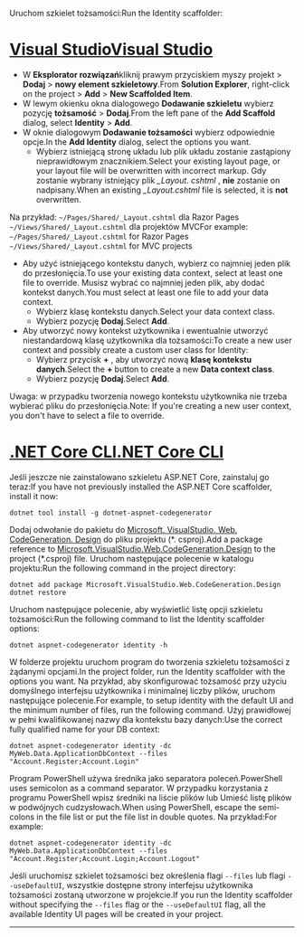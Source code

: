 <span data-ttu-id="db3e8-101">Uruchom szkielet tożsamości:</span><span class="sxs-lookup"><span data-stu-id="db3e8-101">Run the Identity scaffolder:</span></span>

# <a name="visual-studiotabvisual-studio"></a>[<span data-ttu-id="db3e8-102">Visual Studio</span><span class="sxs-lookup"><span data-stu-id="db3e8-102">Visual Studio</span></span>](#tab/visual-studio)

* <span data-ttu-id="db3e8-103">W **Eksplorator rozwiązań**kliknij prawym przyciskiem myszy projekt > **Dodaj** > **nowy element szkieletowy**.</span><span class="sxs-lookup"><span data-stu-id="db3e8-103">From **Solution Explorer**, right-click on the project > **Add** > **New Scaffolded Item**.</span></span>
* <span data-ttu-id="db3e8-104">W lewym okienku okna dialogowego **Dodawanie szkieletu** wybierz pozycję **tożsamość** > **Dodaj**.</span><span class="sxs-lookup"><span data-stu-id="db3e8-104">From the left pane of the **Add Scaffold** dialog, select **Identity** > **Add**.</span></span>
* <span data-ttu-id="db3e8-105">W oknie dialogowym **Dodawanie tożsamości** wybierz odpowiednie opcje.</span><span class="sxs-lookup"><span data-stu-id="db3e8-105">In the **Add Identity** dialog, select the options you want.</span></span>
  * <span data-ttu-id="db3e8-106">Wybierz istniejącą stronę układu lub plik układu zostanie zastąpiony nieprawidłowym znacznikiem.</span><span class="sxs-lookup"><span data-stu-id="db3e8-106">Select your existing layout page, or your layout file will be overwritten with incorrect markup.</span></span> <span data-ttu-id="db3e8-107">Gdy zostanie wybrany istniejący plik *\_Layout. cshtml* , **nie** zostanie on nadpisany.</span><span class="sxs-lookup"><span data-stu-id="db3e8-107">When an existing *\_Layout.cshtml* file is selected, it is **not** overwritten.</span></span>

 <span data-ttu-id="db3e8-108">Na przykład: `~/Pages/Shared/_Layout.cshtml` dla Razor Pages `~/Views/Shared/_Layout.cshtml` dla projektów MVC</span><span class="sxs-lookup"><span data-stu-id="db3e8-108">For example: `~/Pages/Shared/_Layout.cshtml` for Razor Pages `~/Views/Shared/_Layout.cshtml` for MVC projects</span></span>
* <span data-ttu-id="db3e8-109">Aby użyć istniejącego kontekstu danych, wybierz co najmniej jeden plik do przesłonięcia.</span><span class="sxs-lookup"><span data-stu-id="db3e8-109">To use your existing data context, select at least one file to override.</span></span> <span data-ttu-id="db3e8-110">Musisz wybrać co najmniej jeden plik, aby dodać kontekst danych.</span><span class="sxs-lookup"><span data-stu-id="db3e8-110">You must select at least one file to add your data context.</span></span>
  * <span data-ttu-id="db3e8-111">Wybierz klasę kontekstu danych.</span><span class="sxs-lookup"><span data-stu-id="db3e8-111">Select your data context class.</span></span>
  * <span data-ttu-id="db3e8-112">Wybierz pozycję **Dodaj**.</span><span class="sxs-lookup"><span data-stu-id="db3e8-112">Select **Add**.</span></span>
* <span data-ttu-id="db3e8-113">Aby utworzyć nowy kontekst użytkownika i ewentualnie utworzyć niestandardową klasę użytkownika dla tożsamości:</span><span class="sxs-lookup"><span data-stu-id="db3e8-113">To create a new user context and possibly create a custom user class for Identity:</span></span>
  * <span data-ttu-id="db3e8-114">Wybierz przycisk **+** , aby utworzyć nową **klasę kontekstu danych**.</span><span class="sxs-lookup"><span data-stu-id="db3e8-114">Select the **+** button to create a new **Data context class**.</span></span>
  * <span data-ttu-id="db3e8-115">Wybierz pozycję **Dodaj**.</span><span class="sxs-lookup"><span data-stu-id="db3e8-115">Select **Add**.</span></span>

<span data-ttu-id="db3e8-116">Uwaga: w przypadku tworzenia nowego kontekstu użytkownika nie trzeba wybierać pliku do przesłonięcia.</span><span class="sxs-lookup"><span data-stu-id="db3e8-116">Note: If you're creating a new user context, you don't have to select a file to override.</span></span>

# <a name="net-core-clitabnetcore-cli"></a>[<span data-ttu-id="db3e8-117">.NET Core CLI</span><span class="sxs-lookup"><span data-stu-id="db3e8-117">.NET Core CLI</span></span>](#tab/netcore-cli)

<span data-ttu-id="db3e8-118">Jeśli jeszcze nie zainstalowano szkieletu ASP.NET Core, zainstaluj go teraz:</span><span class="sxs-lookup"><span data-stu-id="db3e8-118">If you have not previously installed the ASP.NET Core scaffolder, install it now:</span></span>

```dotnetcli
dotnet tool install -g dotnet-aspnet-codegenerator
```

<span data-ttu-id="db3e8-119">Dodaj odwołanie do pakietu do [Microsoft. VisualStudio. Web. CodeGeneration. Design](https://www.nuget.org/packages/Microsoft.VisualStudio.Web.CodeGeneration.Design/) do pliku projektu (\*. csproj).</span><span class="sxs-lookup"><span data-stu-id="db3e8-119">Add a package reference to [Microsoft.VisualStudio.Web.CodeGeneration.Design](https://www.nuget.org/packages/Microsoft.VisualStudio.Web.CodeGeneration.Design/) to the project (\*.csproj) file.</span></span> <span data-ttu-id="db3e8-120">Uruchom następujące polecenie w katalogu projektu:</span><span class="sxs-lookup"><span data-stu-id="db3e8-120">Run the following command in the project directory:</span></span>

```dotnetcli
dotnet add package Microsoft.VisualStudio.Web.CodeGeneration.Design
dotnet restore
```

<span data-ttu-id="db3e8-121">Uruchom następujące polecenie, aby wyświetlić listę opcji szkieletu tożsamości:</span><span class="sxs-lookup"><span data-stu-id="db3e8-121">Run the following command to list the Identity scaffolder options:</span></span>

```dotnetcli
dotnet aspnet-codegenerator identity -h
```

<span data-ttu-id="db3e8-122">W folderze projektu uruchom program do tworzenia szkieletu tożsamości z żądanymi opcjami.</span><span class="sxs-lookup"><span data-stu-id="db3e8-122">In the project folder, run the Identity scaffolder with the options you want.</span></span> <span data-ttu-id="db3e8-123">Na przykład, aby skonfigurować tożsamość przy użyciu domyślnego interfejsu użytkownika i minimalnej liczby plików, uruchom następujące polecenie.</span><span class="sxs-lookup"><span data-stu-id="db3e8-123">For example, to setup identity with the default UI and the minimum number of files, run the following command.</span></span> <span data-ttu-id="db3e8-124">Użyj prawidłowej w pełni kwalifikowanej nazwy dla kontekstu bazy danych:</span><span class="sxs-lookup"><span data-stu-id="db3e8-124">Use the correct fully qualified name for your DB context:</span></span>

```dotnetcli
dotnet aspnet-codegenerator identity -dc MyWeb.Data.ApplicationDbContext --files "Account.Register;Account.Login"
```

<span data-ttu-id="db3e8-125">Program PowerShell używa średnika jako separatora poleceń.</span><span class="sxs-lookup"><span data-stu-id="db3e8-125">PowerShell uses semicolon as a command separator.</span></span> <span data-ttu-id="db3e8-126">W przypadku korzystania z programu PowerShell wpisz średniki na liście plików lub Umieść listę plików w podwójnych cudzysłowach.</span><span class="sxs-lookup"><span data-stu-id="db3e8-126">When using PowerShell, escape the semi-colons in the file list or put the file list in double quotes.</span></span> <span data-ttu-id="db3e8-127">Na przykład:</span><span class="sxs-lookup"><span data-stu-id="db3e8-127">For example:</span></span>

```dotnetcli
dotnet aspnet-codegenerator identity -dc MyWeb.Data.ApplicationDbContext --files "Account.Register;Account.Login;Account.Logout"
```

<span data-ttu-id="db3e8-128">Jeśli uruchomisz szkielet tożsamości bez określenia flagi `--files` lub flagi `--useDefaultUI`, wszystkie dostępne strony interfejsu użytkownika tożsamości zostaną utworzone w projekcie.</span><span class="sxs-lookup"><span data-stu-id="db3e8-128">If you run the Identity scaffolder without specifying the `--files` flag or the `--useDefaultUI` flag, all the available Identity UI pages will be created in your project.</span></span>

---
